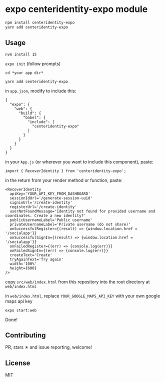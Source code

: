 # expo centeridentity-expo module

```bash
npm install centeridentity-expo
yarn add centeridentity-expo
```

## Usage
`nvm install 15`

`expo init` (follow prompts)

`cd *your app dir*`

`yarn add centeridentity-expo`

in `app.json`, modify to include this:
```
{
  "expo": {
    "web": {
      "build": {
        "babel": {
          "include": [
            "centeridentity-expo"
          ]
        }
      }
    }
  }
}
```
in your `App.js` (or wherever you want to include this component), paste:

`import { RecoverIdentity } from 'centeridentity-expo';` 

in the return from your render method or function, paste:
```
<RecoverIdentity
  apiKey='YOUR_API_KEY_FROM_DASHBOARD'
  sessionIdUrl='/generate-session-uuid'
  signinUrl='/create-identity'
  registerUrl='/create-identity'
  userNotFoundMessage='Identity not found for provided username and coordinates. Create a new identity?'
  publicUsernameLabel='Public username'
  privateUsernameLabel='Private username (do not share)'
  onSuccessfulRegister={(result) => {window.location.href = '/socialapp'}}
  onSuccessfulSignIn={(result) => {window.location.href = '/socialapp'}}
  onFailedRegister={(err) => {console.log(err)}}
  onFailedSignIn={(err) => {console.log(err)}}
  createText='Create'
  tryAgainText='Try again'
  width='100%'
  height={600}
/>
```

copy `src/web/index.html` from this repository into the root directory at `web/index.html`

in `web/index.html`, replace `YOUR_GOOGLE_MAPS_API_KEY` with your own google maps api key

`expo start:web`

Done!

## Contributing

PR, stars ✭ and issue reporting, welcome!

## License

MIT
